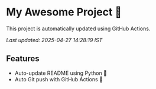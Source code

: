 # My Awesome Project 🚀

This project is automatically updated using GitHub Actions.

_Last updated: 2025-04-27 14:28:19 IST_

## Features
- Auto-update README using Python 🐍
- Auto Git push with GitHub Actions 🤖
